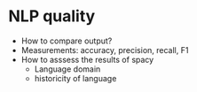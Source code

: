 # NLP quality
* How to compare output?
* Measurements: accuracy, precision, recall, F1 
* How to asssess the results of spacy
   * Language domain
   * historicity of language
